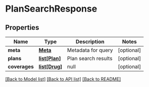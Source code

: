 # PlanSearchResponse

## Properties
Name | Type | Description | Notes
------------ | ------------- | ------------- | -------------
**meta** | [**Meta**](Meta.md) | Metadata for query | [optional] 
**plans** | [**list[Plan]**](Plan.md) | Plan search results | [optional] 
**coverages** | [**list[Drug]**](Drug.md) | null | [optional] 

[[Back to Model list]](../README.md#documentation-for-models) [[Back to API list]](../README.md#documentation-for-api-endpoints) [[Back to README]](../README.md)


